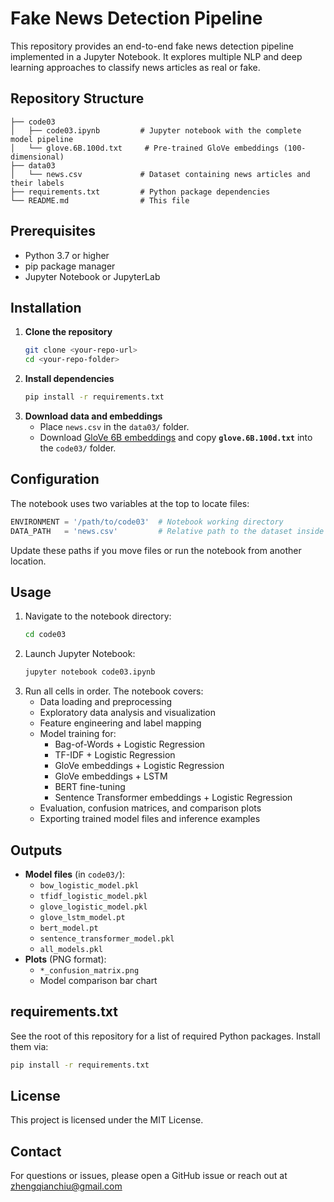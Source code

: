 # Fake News Detection Pipeline

This repository provides an end-to-end fake news detection pipeline implemented in a Jupyter Notebook. It explores multiple NLP and deep learning approaches to classify news articles as real or fake.

## Repository Structure
```
├── code03
│   ├── code03.ipynb         # Jupyter notebook with the complete model pipeline
│   └── glove.6B.100d.txt     # Pre-trained GloVe embeddings (100-dimensional)
├── data03
│   └── news.csv             # Dataset containing news articles and their labels
├── requirements.txt         # Python package dependencies
└── README.md                # This file
```

## Prerequisites
- Python 3.7 or higher
- pip package manager
- Jupyter Notebook or JupyterLab

## Installation
1. **Clone the repository**
   ```bash
   git clone <your-repo-url>
   cd <your-repo-folder>
   ```
2. **Install dependencies**
   ```bash
   pip install -r requirements.txt
   ```
3. **Download data and embeddings**
   - Place `news.csv` in the `data03/` folder.
   - Download [GloVe 6B embeddings](https://nlp.stanford.edu/projects/glove/) and copy **`glove.6B.100d.txt`** into the `code03/` folder.

## Configuration
The notebook uses two variables at the top to locate files:
```python
ENVIRONMENT = '/path/to/code03'  # Notebook working directory
DATA_PATH   = 'news.csv'         # Relative path to the dataset inside ENVIRONMENT
```
Update these paths if you move files or run the notebook from another location.

## Usage
1. Navigate to the notebook directory:
   ```bash
   cd code03
   ```
2. Launch Jupyter Notebook:
   ```bash
   jupyter notebook code03.ipynb
   ```
3. Run all cells in order. The notebook covers:
   - Data loading and preprocessing
   - Exploratory data analysis and visualization
   - Feature engineering and label mapping
   - Model training for:
     - Bag-of-Words + Logistic Regression
     - TF-IDF + Logistic Regression
     - GloVe embeddings + Logistic Regression
     - GloVe embeddings + LSTM
     - BERT fine-tuning
     - Sentence Transformer embeddings + Logistic Regression
   - Evaluation, confusion matrices, and comparison plots
   - Exporting trained model files and inference examples

## Outputs
- **Model files** (in `code03/`):
  - `bow_logistic_model.pkl`
  - `tfidf_logistic_model.pkl`
  - `glove_logistic_model.pkl`
  - `glove_lstm_model.pt`
  - `bert_model.pt`
  - `sentence_transformer_model.pkl`
  - `all_models.pkl`
- **Plots** (PNG format):
  - `*_confusion_matrix.png`
  - Model comparison bar chart

## requirements.txt
See the root of this repository for a list of required Python packages. Install them via:
```bash
pip install -r requirements.txt
```

## License
This project is licensed under the MIT License.

## Contact
For questions or issues, please open a GitHub issue or reach out at zhengqianchiu@gmail.com
